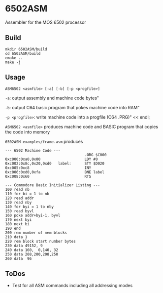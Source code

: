 # 6502ASM
Assembler for the MOS 6502 processor

## Build

```
mkdir 6502ASM/build
cd 6502ASM/build
cmake ..
make -j
```

## Usage

``ASM6502 <asmfile> [-a] [-b] [-p <progfile>]``

``-a``: output assembly and machine code bytes"

``-b``: output C64 basic program that pokes machine code into RAM"

``-p <progfile>``: write machine code into a progfile (C64 .PRG)" << endl;


``ASM6502 <asmfile>`` produces machine code and BASIC program that copies the code into memory

``6502ASM examples/frame.asm`` produces

```
--- 6502 Machine Code ---
                                    .ORG $C000
0xc000:0xa0,0x00                    LDY #0
0xc002:0x8c,0x20,0xd0   label:      STY $D020
0xc005:0xc8                         INY
0xc006:0xd0,0xfa                    BNE label
0xc008:0x60                         RTS

--- Commodore Basic Initializer Listing ---
100 read nb
110 for bi = 1 to nb
120 read addr
130 read nby
140 for byi = 1 to nby
150 read byvl
160 poke addr+byi-1, byvl
170 next byi
180 next bi
190 end
200 rem number of mem blocks
210 data 1
220 rem block start number bytes
230 data 49152, 9
240 data 160,  0,140, 32
250 data 208,200,208,250
260 data  96
```

## ToDos
* Test for all ASM commands including all addressing modes
